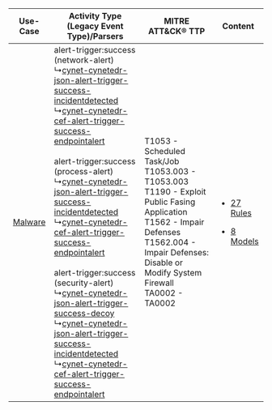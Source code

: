 |    Use-Case    | Activity Type (Legacy Event Type)/Parsers    | MITRE ATT&CK® TTP    | Content    |
|:----:| ---- | ---- | ---- |
| [Malware](../../../UseCases/uc_malware.md) |  alert-trigger:success (network-alert)<br> ↳[cynet-cynetedr-json-alert-trigger-success-incidentdetected](Ps/pC_cynetcynetedrjsonalerttriggersuccessincidentdetected.md)<br> ↳[cynet-cynetedr-cef-alert-trigger-success-endpointalert](Ps/pC_cynetcynetedrcefalerttriggersuccessendpointalert.md)<br><br> alert-trigger:success (process-alert)<br> ↳[cynet-cynetedr-json-alert-trigger-success-incidentdetected](Ps/pC_cynetcynetedrjsonalerttriggersuccessincidentdetected.md)<br> ↳[cynet-cynetedr-cef-alert-trigger-success-endpointalert](Ps/pC_cynetcynetedrcefalerttriggersuccessendpointalert.md)<br><br> alert-trigger:success (security-alert)<br> ↳[cynet-cynetedr-json-alert-trigger-success-decoy](Ps/pC_cynetcynetedrjsonalerttriggersuccessdecoy.md)<br> ↳[cynet-cynetedr-json-alert-trigger-success-incidentdetected](Ps/pC_cynetcynetedrjsonalerttriggersuccessincidentdetected.md)<br> ↳[cynet-cynetedr-cef-alert-trigger-success-endpointalert](Ps/pC_cynetcynetedrcefalerttriggersuccessendpointalert.md)<br> | T1053 - Scheduled Task/Job<br>T1053.003 - T1053.003<br>T1190 - Exploit Public Fasing Application<br>T1562 - Impair Defenses<br>T1562.004 - Impair Defenses: Disable or Modify System Firewall<br>TA0002 - TA0002<br> | [<ul><li>27 Rules</li></ul><ul><li>8 Models</li></ul>](RM/r_m_cynet_cynet_edr_Malware.md) |